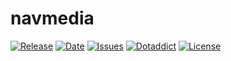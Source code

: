 # navmedia

[![Release](https://img.shields.io/github/v/release/franck-paul/navmedia)](https://github.com/franck-paul/navmedia/releases)
[![Date](https://img.shields.io/github/release-date/franck-paul/navmedia)](https://github.com/franck-paul/navmedia/releases)
[![Issues](https://img.shields.io/github/issues/franck-paul/navmedia)](https://github.com/franck-paul/navmedia/issues)
[![Dotaddict](https://img.shields.io/badge/dotaddict-official-green.svg)](https://plugins.dotaddict.org/dc2/details/navmedia)
[![License](https://img.shields.io/github/license/franck-paul/navmedia)](https://github.com/franck-paul/navmedia/blob/master/LICENSE)


